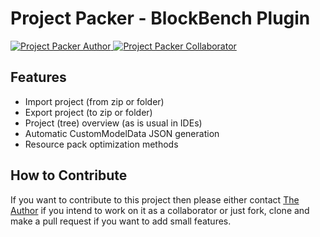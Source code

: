 # Project Packer - BlockBench Plugin
<a href="https://github.com/LuckyLuuk12/Project-Packer">
  <img src="https://img.shields.io/badge/Author-Luuk Kablan-purple.svg" alt="Project Packer Author">
</a>
<a href="https://github.com/zegevlier/Project-Packer">
  <img src="https://img.shields.io/badge/Co Author-Zegevlier-maroon.svg" alt="Project Packer Collaborator">
</a>

## Features
- Import project (from zip or folder)
- Export project (to zip or folder)
- Project (tree) overview (as is usual in IDEs)
- Automatic CustomModelData JSON generation 
- Resource pack optimization methods

## How to Contribute
If you want to contribute to this project then please either contact <a href="https://github.com/LuckyLuuk12/">The Author</a> if you intend to work on it as a collaborator or just fork, clone and make a pull request if you want to add small features.
